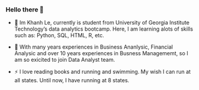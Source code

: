 ### Hello there 👋


- 🔭 Im Khanh Le, currently is student from University of Georgia Institute Technology’s data analytics bootcamp. Here, I am learning alots of skills such as: Python,   SQL, HTML, R, etc. 

- 🌱 With many years experiences in Business Ananlysic, Financial Analysic and over 10 years experiences in Busness Managememt, so I am so exicited to join Data Analyst team.

- ⚡ I love reading books and running and swimming. My wish I can run at all states. Until now, I have running at 8 states.
